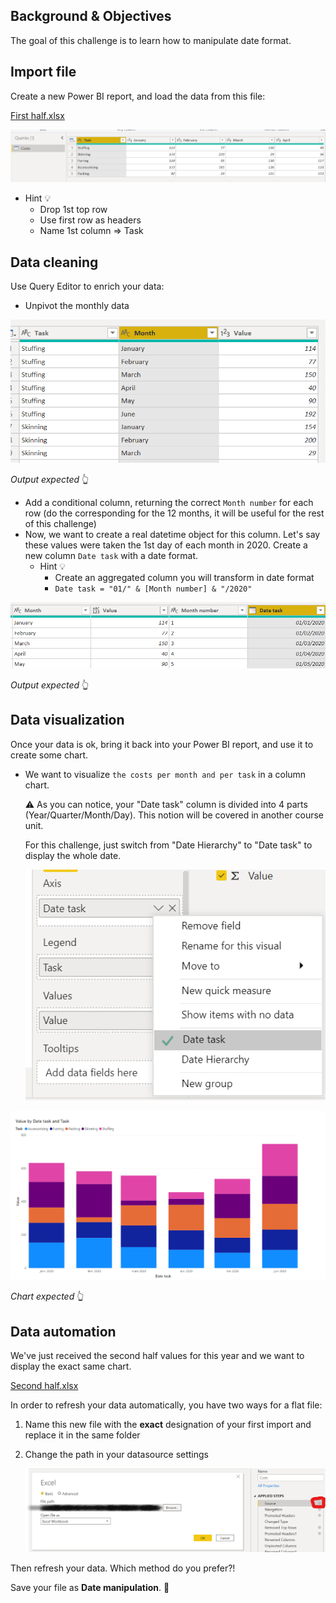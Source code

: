 ## Background & Objectives

The goal of this challenge is to learn how to manipulate date format.

## Import file

Create a new Power BI report, and load the data from this file:

[First half.xlsx](assets/First_half.xlsx)

![assets/Untitled.png](assets/Untitled.png)

- Hint 💡
    - Drop 1st top row
    - Use first row as headers
    - Name 1st column ⇒ Task

## Data cleaning

Use Query Editor to enrich your data:

- Unpivot the monthly data

![assets/Untitled%201.png](assets/Untitled%201.png)

*Output expected* 👆

- Add a conditional column, returning the correct `Month number` for each row (do the corresponding for the 12 months, it will be useful for the rest of this challenge)
- Now, we want to create a real datetime object for this column. Let's say these values were taken the 1st day of each month in 2020. Create a new column `Date task` with a date format.
    - Hint 💡
        - Create an aggregated column you will transform in date format
        - `Date task = "01/" & [Month number] & "/2020"`

![assets/Untitled%202.png](assets/Untitled%202.png)

*Output expected* 👆

## Data visualization

Once your data is ok, bring it back into your Power BI report, and use it to create some chart.

- We want to visualize `the costs per month and per task` in a column chart.

    ⚠ As you can notice, your "Date task" column is divided into 4 parts (Year/Quarter/Month/Day). This notion will be covered in another course unit.

    For this challenge, just switch from "Date Hierarchy" to "Date task" to display the whole date.

    ![assets/Untitled%203.png](assets/Untitled%203.png)

![assets/Untitled%204.png](assets/Untitled%204.png)

*Chart expected* 👆

## Data automation

We've just received the second half values for this year and we want to display the exact same chart.

[Second half.xlsx](assets/Second_half.xlsx)

In order to refresh your data automatically, you have two ways for a flat file:

1. Name this new file with the **exact** designation of your first import and replace it in the same folder
2. Change the path in your datasource settings

    ![assets/Untitled%205.png](assets/Untitled%205.png)

Then refresh your data. Which method do you prefer?!

Save your file as **Date manipulation**. 💾